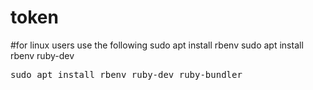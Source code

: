 # token

#for linux users use the following
sudo apt install rbenv
sudo apt install rbenv ruby-dev
<pre>sudo apt install rbenv ruby-dev ruby-bundler
</pre>

